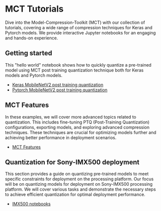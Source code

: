 # MCT Tutorials

Dive into the Model-Compression-Toolkit (MCT) with our collection of tutorials, covering a wide 
range of compression techniques for Keras and Pytorch models. We provide interactive Jupyter notebooks for an
engaging and hands-on experience.

## Getting started
This "hello world" notebook shows how to quickly quantize a pre-trained model using MCT post training quantization technique both for Keras models and Pytorch models.
- [Keras MobileNetV2 post training quantization](keras/ptq/example_keras_imagenet.ipynb)
- [Pytorch MobileNetV2 post training quantization](pytorch/ptq/example_pytorch_mobilenet_v2.py)

## MCT Features
In these examples, we will cover more advanced topics related to quantization. 
This includes fine-tuning PTQ (Post-Training Quantization) configurations, exporting models,
and exploring advanced compression techniques. 
These techniques are crucial for optimizing models further and achieving better performance in deployment scenarios.
- [MCT Features](MCT_Features.md)

## Quantization for Sony-IMX500 deployment
This section provides a guide on quantizing pre-trained models to meet specific constraints for deployment on the
processing platform. Our focus will be on quantizing models for deployment on Sony-IMX500 processing platform. 
We will cover various tasks and demonstrate the necessary steps to achieve efficient quantization for optimal
deployment performance.
- [IMX500 notebooks](IMX500_notebooks.md)












